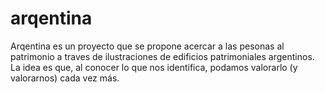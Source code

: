 # arqentina

Arqentina es un proyecto que se propone acercar a las pesonas al patrimonio a traves de ilustraciones de edificios patrimoniales argentinos. La idea es que, al conocer lo que nos identifica, podamos valorarlo (y valorarnos) cada vez más.
